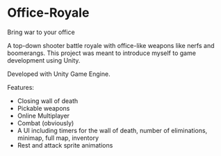 # Office-Royale
Bring war to your office

A top-down shooter battle royale with office-like weapons like nerfs and boomerangs. This project was meant to introduce myself to game development using Unity.

Developed with Unity Game Engine.

Features:
- Closing wall of death
- Pickable weapons
- Online Multiplayer
- Combat (obviously)
- A UI including timers for the wall of death, number of eliminations, minimap, full map, inventory
- Rest and attack sprite animations
